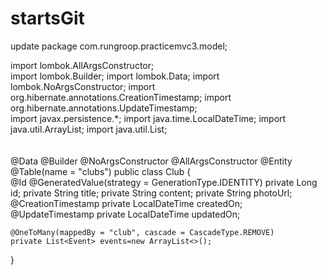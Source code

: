 # startsGit
update
package com.rungroop.practicemvc3.model;


import lombok.AllArgsConstructor;
<br>
import lombok.Builder;
import lombok.Data;
import lombok.NoArgsConstructor;
import org.hibernate.annotations.CreationTimestamp;
import org.hibernate.annotations.UpdateTimestamp;
<br>
import javax.persistence.*;
import java.time.LocalDateTime;
import java.util.ArrayList;
import java.util.List;
<br>
<br>
<br>
@Data
@Builder
@NoArgsConstructor
@AllArgsConstructor
@Entity
@Table(name = "clubs")
public class Club {
<br>
    @Id
    @GeneratedValue(strategy = GenerationType.IDENTITY)
    private Long id;
    private String title;
    private String content;
    private String photoUrl;
    @CreationTimestamp
    private LocalDateTime createdOn;
    @UpdateTimestamp
    private LocalDateTime updatedOn;


    @OneToMany(mappedBy = "club", cascade = CascadeType.REMOVE)
    private List<Event> events=new ArrayList<>();


}
